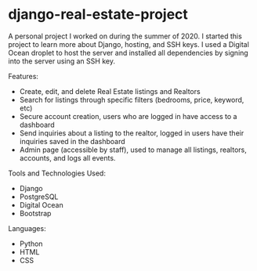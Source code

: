 # django-real-estate-project

A personal project I worked on during the summer of 2020. I started this project to learn more about Django, hosting, and SSH keys. I used a Digital Ocean droplet to host the server and installed all dependencies by signing into the server using an SSH key.

Features:
- Create, edit, and delete Real Estate listings and Realtors
- Search for listings through specific filters (bedrooms, price, keyword, etc)
- Secure account creation, users who are logged in have access to a dashboard
- Send inquiries about a listing to the realtor, logged in users have their inquiries saved in the dashboard
- Admin page (accessible by staff), used to manage all listings, realtors, accounts, and logs all events.

Tools and Technologies Used:
- Django
- PostgreSQL
- Digital Ocean
- Bootstrap

Languages:
- Python
- HTML
- CSS
